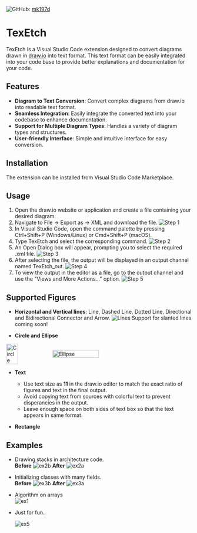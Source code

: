 ![GitHub](https://img.shields.io/badge/GitHub-Profile-black): [mk197d](https://github.com/mk197d)

# TexEtch

TexEtch is a Visual Studio Code extension designed to convert diagrams drawn in [draw.io](https://app.diagrams.net/) into text format. This text format can be easily integrated into your code base to provide better explanations and documentation for your code.

## Features

- **Diagram to Text Conversion**: Convert complex diagrams from draw.io into readable text format.
- **Seamless Integration**: Easily integrate the converted text into your codebase to enhance documentation.
- **Support for Multiple Diagram Types**: Handles a variety of diagram types and structures.
- **User-friendly Interface**: Simple and intuitive interface for easy conversion.

## Installation

The extension can be installed from Visual Studio Code Marketplace.

## Usage
1. Open the draw.io website or application and create a file containing your desired diagram.
2. Navigate to File -> Export as -> XML and download the file.
![Step 1](https://github.com/mk197d/TexEtch/blob/main/Step1.png)
3. In Visual Studio Code, open the command palette by pressing Ctrl+Shift+P (Windows/Linux) or Cmd+Shift+P (macOS).
4. Type TexEtch and select the corresponding command.
![Step 2](https://github.com/mk197d/TexEtch/blob/main/Step2.png)
5. An Open Dialog box will appear, prompting you to select the required .xml file.
![Step 3](https://github.com/mk197d/TexEtch/blob/main/Step3.png)
6. After selecting the file, the output will be displayed in an output channel named TexEtch_out.
![Step 4](https://github.com/mk197d/TexEtch/blob/main/Step4.png)
7. To view the output in the editor as a file, go to the output channel and use the "Views and More Actions..." option.
![Step 5](https://github.com/mk197d/TexEtch/blob/main/Step5.png)

## Supported Figures

- **Horizontal and Vertical lines**: Line, Dashed Line, Dotted Line, Directional and Bidirectional Connector and Arrow.
![Lines](https://github.com/mk197d/TexEtch/blob/main/Lines2.png)
    Support for slanted lines coming soon!

- **Circle and Ellipse**
<div style="display: flex; align-items: center;">
  <img src="https://github.com/mk197d/TexEtch/blob/main/Circle.png" alt="Circle" width="25%">
  <img src="https://github.com/mk197d/TexEtch/blob/main/Ellipse.png" alt="Ellipse" width="50%">
</div>

- **Text**
    - Use text size as **11** in the draw.io editor to match the exact ratio of figures and text in the final output.<br>
    - Avoid copying text from sources with colorful text to prevent disperancies in the output.<br>
    - Leave enough space on both sides of text box so that the text appears in same format.

- **Rectangle** 

## Examples

- Drawing stacks in architecture code.<br>
  **Before**
  ![ex2b](https://github.com/mk197d/TexEtch/blob/main/ex2b.png) 
  **After**
  ![ex2a](https://github.com/mk197d/TexEtch/blob/main/ex2a.png) 

- Initializing classes with many fields.<br>
  **Before**
  ![ex3b](https://github.com/mk197d/TexEtch/blob/main/ex3b.png) 
  **After**
  ![ex3a](https://github.com/mk197d/TexEtch/blob/main/ex3a.png)

- Algorithm on arrays<br>
  ![ex1](https://github.com/mk197d/TexEtch/blob/main/ex1.png)

- Just for fun..<br>

  ![ex5](https://github.com/mk197d/TexEtch/blob/main/ex5.png)
